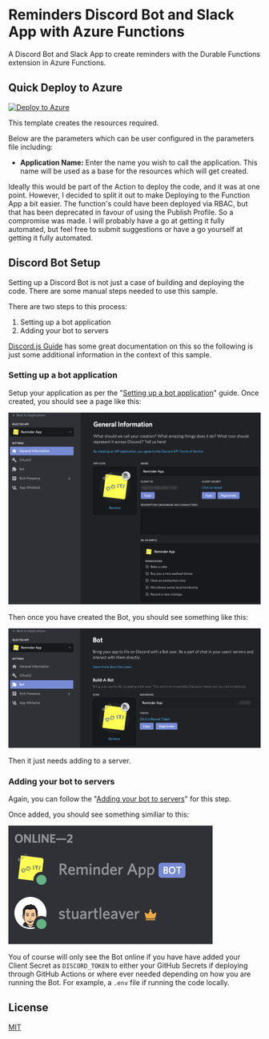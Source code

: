 # Reminders Discord Bot and Slack App with Azure Functions
A Discord Bot and Slack App to create reminders with the Durable Functions extension in Azure Functions.

## Quick Deploy to Azure
[![Deploy to Azure](https://aka.ms/deploytoazurebutton)](https://portal.azure.com/#create/Microsoft.Template/uri/https%3A%2F%2Fraw.githubusercontent.com%2Fstuartleaver%2Fdiscord-slack-reminders-azure-functions%2Fmaster%2Fazuredeploy.json)

This template creates the resources required.

Below are the parameters which can be user configured in the parameters file including:

- **Application Name:** Enter the name you wish to call the application. This name will be used as a base for the resources which will get created.

Ideally this would be part of the Action to deploy the code, and it was at one point. However, I decided to split it out to make Deploying to the Function App a bit easier. The function's could have been deployed via RBAC, but that has been deprecated in favour of using the Publish Profile. So a compromise was made. I will probably have a go at getting it fully automated, but feel free to submit suggestions or have a go yourself at getting it fully automated.

## Discord Bot Setup
Setting up a Discord Bot is not just a case of building and deploying the code. There are some manual steps needed to use this sample.

There are two steps to this process:
1. Setting up a bot application
2. Adding your bot to servers

[Discord.js Guide](https://discordjs.guide) has some great documentation on this so the following is just some additional information in the context of this sample.

### Setting up a bot application
Setup your application as per the "[Setting up a bot application](https://discordjs.guide/preparations/setting-up-a-bot-application.html)" guide. Once created, you should see a page like this:

![discord-bot-general-information](assets/discord-bot-application-general-information.png)

Then once you have created the Bot, you should see something like this:

![discord-bot-general-information](assets/discord-bot-application-bot.png)

Then it just needs adding to a server.

### Adding your bot to servers
Again, you can follow the "[Adding your bot to servers](https://discordjs.guide/preparations/adding-your-bot-to-servers.html)" for this step.

Once added, you should see something similiar to this:

![discord-bot-server](assets/discord-bot-server.png)

You of course will only see the Bot online if you have have added your Client Secret as `DISCORD_TOKEN` to either your GitHub Secrets if deploying through GitHub Actions or where ever needed depending on how you are running the Bot. For example, a `.env` file if running the code locally.

## License
[MIT](LICENSE)
